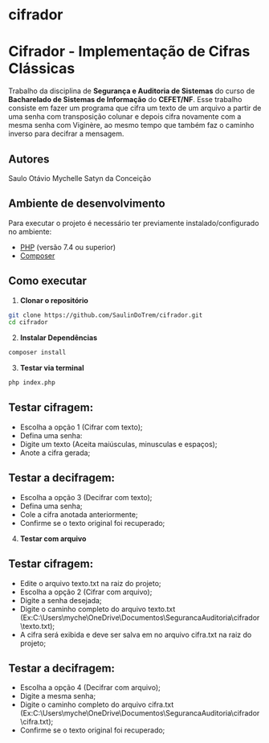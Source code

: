 # cifrador
# Cifrador - Implementação de Cifras Clássicas

Trabalho da disciplina de **Segurança e Auditoria de Sistemas** do curso de **Bacharelado de Sistemas de Informação** do **CEFET/NF**. Esse trabalho consiste em fazer um programa que cifra um texto de um arquivo a partir de uma senha com transposição colunar e depois cifra novamente com a mesma senha com Viginère, ao mesmo tempo que também faz o caminho inverso para decifrar a mensagem.

## Autores

Saulo
Otávio
Mychelle Satyn da Conceição

## Ambiente de desenvolvimento

Para executar o projeto é necessário ter previamente instalado/configurado no ambiente: 

- [PHP](https://www.php.net/) (versão 7.4 ou superior)
- [Composer](https://getcomposer.org/)

## Como executar

1. **Clonar o repositório**

```bash
git clone https://github.com/SaulinDoTrem/cifrador.git
cd cifrador
```

2. **Instalar Dependências**

```bash
composer install
```

3. **Testar via terminal**

```bash
php index.php
```

## Testar cifragem:

- Escolha a opção 1 (Cifrar com texto);
- Defina uma senha:
- Digite um texto (Aceita maiúsculas, minusculas e espaços);
- Anote a cifra gerada;

## Testar a decifragem:

- Escolha a opção 3 (Decifrar com texto);
- Defina uma senha;
- Cole a cifra anotada anteriormente;
- Confirme se o texto original foi recuperado;

4. **Testar com arquivo**

## Testar cifragem:

- Edite o arquivo texto.txt na raiz do projeto;
- Escolha a opção 2 (Cifrar com arquivo);
- Digite a senha desejada;
- Digite o caminho completo do arquivo texto.txt (Ex:C:\Users\myche\OneDrive\Documentos\SegurancaAuditoria\cifrador\texto.txt);
- A cifra será exibida e deve ser salva em no arquivo cifra.txt na raiz do projeto;

## Testar a decifragem:

- Escolha a opção 4 (Decifrar com arquivo);
- Digite a mesma senha;
- Digite o caminho completo do arquivo cifra.txt (Ex:C:\Users\myche\OneDrive\Documentos\SegurancaAuditoria\cifrador\cifra.txt);
- Confirme se o texto original foi recuperado;
